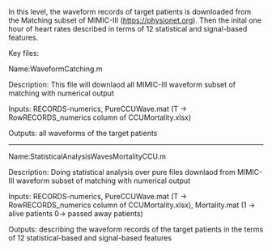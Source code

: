 In this level, the waveform records of target patients is downloaded from the Matching subset of MIMIC-III (https://physionet.org). Then the inital one hour of heart rates described in terms of 12 statistical and signal-based features.


Key files:

Name:WaveformCatching.m

Description: This file will downlaod all MIMIC-III waveform subset of matching with numerical output

Inputs: RECORDS-numerics, PureCCUWave.mat (T -> RowRECORDS_numerics column of CCUMortality.xlsx) 

Outputs: all waveforms of the target patients

---------------------------------------------------------------------------------------------------------------------------------

Name:StatisticalAnalysisWavesMortalityCCU.m

Description: Doing statistical analysis over pure files downlaod from MIMIC-III waveform subset of matching with numerical output

Inputs: RECORDS-numerics, PureCCUWave.mat (T -> RowRECORDS_numerics column of CCUMortality.xlsx), Mortality.mat (1 -> alive patients 0-> passed away patients)

Outputs: describing the waveform records of the target patients in the terms of 12 statistical-based and signal-based features
